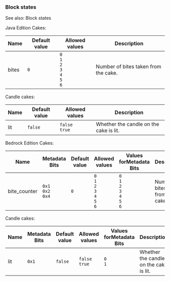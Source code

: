 ### Block states
See also: Block states

Java Edition
Cakes:

| Name  | Default value | Allowed values                                      | Description                          |
|-------|---------------|-----------------------------------------------------|--------------------------------------|
| bites | `0`           | `0`<br/>`1`<br/>`2`<br/>`3`<br/>`4`<br/>`5`<br/>`6` | Number of bites taken from the cake. |

Candle cakes:

| Name | Default value | Allowed values     | Description                            |
|------|---------------|--------------------|----------------------------------------|
| lit  | `false`       | `false`<br/>`true` | Whether the candle on the cake is lit. |

Bedrock Edition
Cakes:

| Name         | Metadata Bits             | Default value | Allowed values                                      | Values forMetadata Bits                             | Description                          |
|--------------|---------------------------|---------------|-----------------------------------------------------|-----------------------------------------------------|--------------------------------------|
| bite_counter | `0x1`<br/>`0x2`<br/>`0x4` | `0`           | `0`<br/>`1`<br/>`2`<br/>`3`<br/>`4`<br/>`5`<br/>`6` | `0`<br/>`1`<br/>`2`<br/>`3`<br/>`4`<br/>`5`<br/>`6` | Number of bites taken from the cake. |

Candle cakes:

| Name | Metadata Bits | Default value | Allowed values     | Values forMetadata Bits | Description                            |
|------|---------------|---------------|--------------------|-------------------------|----------------------------------------|
| lit  | `0x1`         | `false`       | `false`<br/>`true` | `0`<br/>`1`             | Whether the candle on the cake is lit. |




